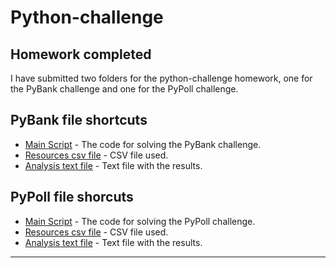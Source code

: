 # Python-challenge

## Homework completed
I have submitted two folders for the python-challenge homework, one for the PyBank challenge and one for the PyPoll challenge.

## PyBank file shortcuts
* [Main Script](PyBank/main.py) - The code for solving the PyBank challenge.
* [Resources csv file](PyBank/Resources/budget_data.csv) - CSV file used.
* [Analysis text file](PyBank/Analysis/pybank_analysis.txt) - Text file with the results.

## PyPoll file shorcuts
* [Main Script](PyPoll/main.py) - The code for solving the PyPoll challenge.
* [Resources csv file](PyPoll/Resources/election_data.csv) - CSV file used.
* [Analysis text file](PyPoll/Analysis/pypoll_analysis.txt) - Text file with the results.

- - -
